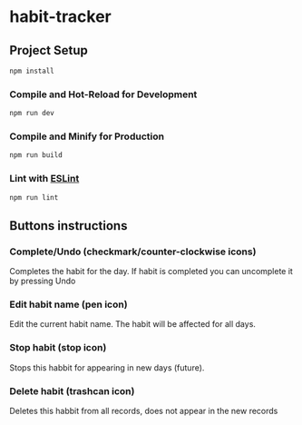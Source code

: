 # habit-tracker

## Project Setup

```sh
npm install
```

### Compile and Hot-Reload for Development

```sh
npm run dev
```

### Compile and Minify for Production

```sh
npm run build
```

### Lint with [ESLint](https://eslint.org/)

```sh
npm run lint
```

## Buttons instructions

### Complete/Undo (checkmark/counter-clockwise icons)
Completes the habit for the day. If habit is completed you can uncomplete it by pressing Undo

### Edit habit name (pen icon)
Edit the current habit name. The habit will be affected for all days.

### Stop habit (stop icon)
Stops this habbit for appearing in new days (future).

### Delete habit (trashcan icon)
Deletes this habbit from all records, does not appear in the new records
